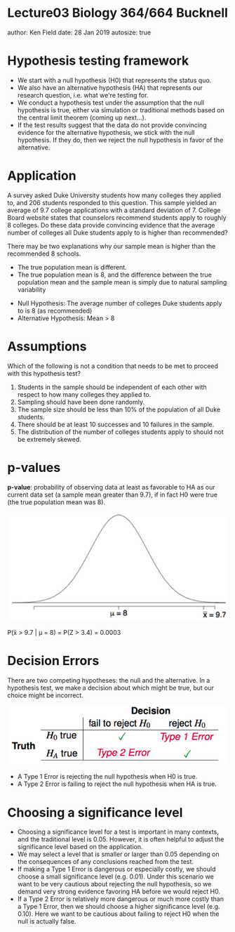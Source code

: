 Lecture03 Biology 364/664 Bucknell
========================================================
author: Ken Field
date: 28 Jan 2019
autosize: true

Hypothesis testing framework
========================================================

- We start with a null hypothesis (H0) that represents the status quo.
- We also have an alternative hypothesis (HA) that represents our research question, i.e. what we're testing for.
- We conduct a hypothesis test under the assumption that the null hypothesis is true, either via simulation or traditional methods based on the central limit theorem (coming up next...).
- If the test results suggest that the data do not provide convincing evidence for the alternative hypothesis, we stick with the null hypothesis. If they do, then we reject the null hypothesis in favor of the alternative.


Application
========================================================

A survey asked Duke University students how many colleges they applied to, and 206 students responded to this question. This sample yielded an average of 9.7 college applications with a standard deviation of 7. College Board website states that counselors recommend students apply to roughly 8 colleges.  Do these data provide convincing evidence that the average number of colleges all Duke students apply to is higher than recommended?

There may be two explanations why our sample mean is higher than the recommended 8 schools.
- The true population mean is different.
- The true population mean is 8, and the difference between the true population mean and the sample mean is simply due to natural sampling variability

* Null Hypothesis: The average number of colleges Duke students apply to is 8 (as recommended)
* Alternative Hypothesis: Mean > 8

Assumptions
========================================================

Which of the following is not a condition that needs to be met to proceed with this hypothesis test?

1. Students in the sample should be independent of each other with respect to how many colleges they applied to.
2. Sampling should have been done randomly.
3. The sample size should be less than 10% of the population of all Duke students.
4. There should be at least 10 successes and 10 failures in the sample.
5. The distribution of the number of colleges students apply to should not be extremely skewed.


p-values
========================================================

**p-value**: probability of observing data at least as favorable to HA as our current data set (a sample mean greater than 9.7), if in fact H0 were true (the true population mean was 8).

![Normal Distribution](./Lecture05-figure/NormalDistribution.png) 

P(x̄ > 9.7 | µ = 8) = P(Z > 3.4) = 0.0003

Decision Errors
========================================================

There are two competing hypotheses: the null and the alternative. In a hypothesis test, we make a decision about which might be true, but our choice might be incorrect.

![Decision Errors](./Lecture05-figure/DecisionErrors.png) 

- A Type 1 Error is rejecting the null hypothesis when H0 is true.
- A Type 2 Error is failing to reject the null hypothesis when HA is true.

Choosing a significance level
========================================================

- Choosing a significance level for a test is important in many contexts, and the traditional level is 0.05. However, it is often helpful to adjust the significance level based on the application. 
- We may select a level that is smaller or larger than 0.05 depending on the consequences of any conclusions reached from the test.
- If making a Type 1 Error is dangerous or especially costly, we should choose a small significance level (e.g. 0.01). Under this scenario we want to be very cautious about rejecting the null hypothesis, so we demand very strong evidence favoring HA before we would reject H0.
- If a Type 2 Error is relatively more dangerous or much more costly than a Type 1 Error, then we should choose a higher significance level (e.g. 0.10). Here we want to be cautious about failing to reject H0 when the null is actually false.

